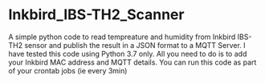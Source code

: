 # Inkbird_IBS-TH2_Scanner
A simple python code to read tempreature and humidity from Inkbird IBS-TH2 sensor and publish the result in a JSON format to a MQTT Server.
I have tested this code using Python 3.7 only.
All you need to do is to add your Inkbird MAC address and MQTT details.
You can run this code as part of your crontab jobs (ie every 3min)
